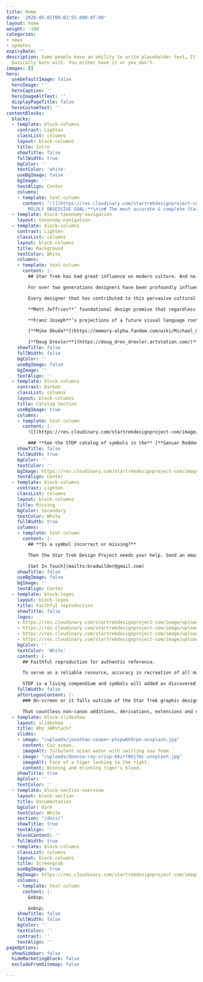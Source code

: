 ```yaml
---
title: Home
date: '2020-05-01T08:02:55.000-07:00'
layout: home
weight: -100
categories:
- news
- updates
expiryDate: ''
description: Some people have an ability to write placeholder text… It’s an art you’re
  basically born with. You either have it or you don’t.
images: []
hero:
  useDefaultImage: false
  heroImage: ''
  heroCaption: ''
  heroImageAltText: ''
  displayPageTitle: false
  heroCustomText: ''
contentBlocks:
  blocks:
  - template: block-columns
    contrast: Lighten
    classList: columns
    layout: block-columns
    title: Intro
    showTitle: false
    fullWidth: true
    bgColor: ''
    textColor: 'white'
    useBgImage: false
    bgImage: ''
    textAlign: Center
    columns:
    - template: text-column
      content: "![](https://res.cloudinary.com/startrekdesignproject-com/image/upload/v1558222570/STDP_LogoBug2.svg)\n\n**ONE
        MILDLY OBSESSIVE GOAL:**\n\n# The most accurate & complete Star Trek symbol database."
  - template: block-taxonomy-navigation
    layout: taxonomy-navigation
  - template: block-columns
    contrast: Lighten
    classList: columns
    layout: block-columns
    title: Background
    textColor: White
    columns:
    - template: text-column
      content: |-
        ## Star Trek has had great influence on modern culture. And no more so than its graphic design.

        For over two generations designers have been profoundly influenced by the symbols, insignias and logos seen in Star Trek. In turn, those generations have, through design, woven aspects of the Star Trek graphic design aesthetic into every aspect of daily life. So much so, that it should be thought of as a unique genre of graphic design.

        Every designer that has contributed to this pervasive cultural influence has used Star Trek’s hopeful and optimistic future for humanity as a guideline. In turn, they applied the same philosophical tenants when creating each new symbol to build a fully evolved and internally consistent visual design spectrum that leverages established design representations of peace, oppression, freedom, foreignness, aggression, etc. and envisions how graphic design will advance along with humanity. But none more than…

        **Matt Jeffries**’ foundational design premise that regardless the technological advance, simple striking visual elements used consistently guides the viewer in forming positive and negative associations.

        **Franz Joseph**’s projections of a future visual language rooted in the United Nations and diplomacy rather than relying on the more obvious military influences.

        [**Mike Okuda**](https://memory-alpha.fandom.com/wiki/Michael_Okuda)’s wonderful imaginary unbroken thread of design from genuine space exploration through to a future of exploration that Star Trek embodies.

        [**Doug Drexler**](https://doug_drex_drexler.artstation.com/)**, William Ware Theiss, Pierre Drolet** and so many more (please scroll down for more on that).
    showTitle: false
    fullWidth: false
    bgColor: ''
    useBgImage: false
    bgImage: ''
    textAlign: ''
  - template: block-columns
    contrast: Darken
    classList: columns
    layout: block-columns
    title: Catalog Section
    useBgImage: true
    columns:
    - template: text-column
      content: |-
        ![](https://res.cloudinary.com/startrekdesignproject-com/image/upload/v1558228884/sansar-logo.png)![](https://res.cloudinary.com/startrekdesignproject-com/image/upload/v1558228884/RoddenberryLogo.png)

        ### **See the STDP catalog of symbols in the** [**Sansar Roddenberry Star Trek Nexus**](https://www.sansar.com/roddenberry "Roddenberry Nexus")
    showTitle: false
    fullWidth: true
    bgColor: ''
    textColor: ''
    bgImage: https://res.cloudinary.com/startrekdesignproject-com/image/upload/v1558222030/STDP_LogoPoster_Mockup_V2.jpg
    textAlign: Center
  - template: block-columns
    contrast: Lighten
    classList: columns
    layout: block-columns
    title: Missing
    bgColor: Secondary
    textColor: White
    fullWidth: true
    columns:
    - template: text-column
      content: |-
        ## **Is a symbol incorrect or missing?**

        Then the Star Trek Design Project needs your help. Send an email with the symbol in question along with in which Star Trek it appears (if it’s not here), or which symbol has an error along with which Star Trek it appears (if there’s an error). Time codes are extremely helpful.

        [Get In Touch](mailto:bradwilder@gmail.com)
    showTitle: false
    useBgImage: false
    bgImage: ''
    textAlign: Center
  - template: block-logos
    layout: block-logos
    title: Faithful reproduction
    showTitle: false
    logos:
    - https://res.cloudinary.com/startrekdesignproject-com/image/upload/v1558212958/In-CanonMissionControl_Check.jpg
    - https://res.cloudinary.com/startrekdesignproject-com/image/upload/v1558212958/Non-CanonTholianSymbol_X.jpg
    - https://res.cloudinary.com/startrekdesignproject-com/image/upload/v1558212958/In-CanonKlingon_Check.jpg
    - https://res.cloudinary.com/startrekdesignproject-com/image/upload/v1558212958/Non-CanonStarfleetMedAcad_X.jpg
    bgColor: ''
    textColor: 'White'
    content: |-
      ## Faithful reproduction for authentic reference.

      To serve as a reliable resource, accuracy in recreation of all marks is of utmost importance. Every symbol is faithfully reproduced from the best sources available, adding only as much illustrative embellishments and artistic license needed to convey depth, texture or overall onscreen appearance.

      STDP is a living compendium and symbols will added as discovered and updated as higher quality source material becomes available.
    fullWidth: false
    afterLogosContent: |-
      ### On-screen or it falls outside of the Star Trek graphic design canon.

      That countless non-canon additions, derivations, extensions and modifications based on the Star Trek design compendium have been created by designers for over 50 years is a testament to both its influence and adoration. STDP strives to codify only on-screen symbols with provenance to create a compendium for reference and inspiration.
  - template: block-slideshow
    layout: slideshow
    title: Why JAMstack?
    slides:
    - image: "/uploads/jonathan-cooper-ptvpw6h9rpo-unsplash.jpg"
      content: Cuz ocean.
      imageAlt: Turbulent ocean water with swirling sea foam
    - image: "/uploads/donnie-ray-crisp-66zrt0dj7mc-unsplash.jpg"
      imageAlt: Face of a tiger looking to the right.
      content: Winning and drinking tiger's blood.
    showTitle: true
    bgColor: ''
    textColor: ''
  - template: block-section-overview
    layout: block-section
    title: Documentation
    bgColor: dark
    textColor: White
    section: "/docs/"
    showTitle: true
    textAlign: ''
    blockContent: ''
    fullWidth: true
  - template: block-columns
    classList: columns
    layout: block-columns
    title: Screengrab
    useBgImage: true
    bgImage: https://res.cloudinary.com/startrekdesignproject-com/image/upload/v1551297015/ScreenGrabSlice.jpg
    columns:
    - template: text-column
      content: |-
        &nbsp;

        &nbsp;
    showTitle: false
    fullWidth: false
    bgColor: ''
    textColor: ''
    contrast: ''
    textAlign: ''
pageOptions:
  showSidebar: false
  hideMarketingBlock: false
  excludeFromSitemap: false

---
```

